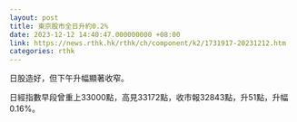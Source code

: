 ```yaml
---
layout: post
title: 東京股市全日升約0.2%
date: 2023-12-12 14:40:47.000000000 +08:00
link: https://news.rthk.hk/rthk/ch/component/k2/1731917-20231212.htm
categories: rthk
---
```


日股造好，但下午升幅顯著收窄。

日經指數早段曾重上33000點，高見33172點，收市報32843點，升51點，升幅0.16%。
